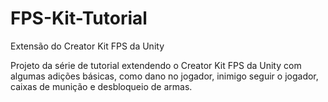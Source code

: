 # FPS-Kit-Tutorial
Extensão do Creator Kit FPS da Unity

Projeto da série de tutorial extendendo o Creator Kit FPS da Unity com algumas adições básicas, como dano no jogador, inimigo seguir o jogador, caixas de munição e desbloqueio de armas.
